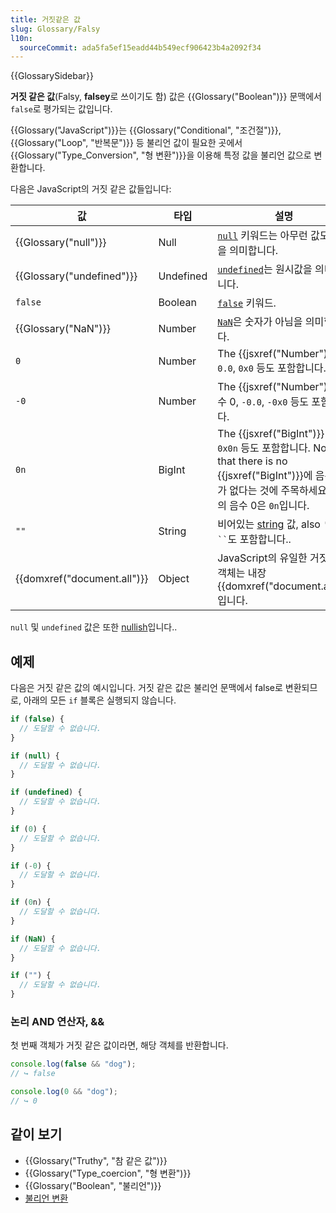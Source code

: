 ```yaml
---
title: 거짓같은 값
slug: Glossary/Falsy
l10n:
  sourceCommit: ada5fa5ef15eadd44b549ecf906423b4a2092f34
---
```


{{GlossarySidebar}}

**거짓 같은 값**(Falsy, **falsey**로 쓰이기도 함) 값은 {{Glossary("Boolean")}} 문맥에서 `false`로 평가되는 값입니다.

{{Glossary("JavaScript")}}는 {{Glossary("Conditional", "조건절")}}, {{Glossary("Loop", "반복문")}} 등 불리언 값이 필요한 곳에서 {{Glossary("Type_Conversion", "형 변환")}}을 이용해 특정 값을 불리언 값으로 변환합니다.

다음은 JavaScript의 거짓 같은 값들입니다:

| 값                          | 타입      | 설명                                                                                                                                                          |
| --------------------------- | --------- | ------------------------------------------------------------------------------------------------------------------------------------------------------------- |
| {{Glossary("null")}}        | Null      | [`null`](/ko/docs/Web/JavaScript/Reference/Operators/null) 키워드는 아무런 값도 없음을 의미합니다.                                                            |
| {{Glossary("undefined")}}   | Undefined | [`undefined`](/ko/docs/Web/JavaScript/Reference/Global_Objects/undefined)는 원시값을 의미합니다.                                                              |
| `false`                     | Boolean   | [`false`](/ko/docs/Web/JavaScript/Reference/Lexical_grammar#reserved_words) 키워드.                                                                           |
| {{Glossary("NaN")}}         | Number    | [`NaN`](/ko/docs/Web/JavaScript/Reference/Global_Objects/NaN)은 숫자가 아님을 의미합니다.                                                                     |
| `0`                         | Number    | The {{jsxref("Number")}} 0, `0.0`, `0x0` 등도 포함합니다.                                                                                                     |
| `-0`                        | Number    | The {{jsxref("Number")}} 음수 0, `-0.0`, `-0x0` 등도 포함합니다.                                                                                              |
| `0n`                        | BigInt    | The {{jsxref("BigInt")}} 0, `0x0n` 등도 포함합니다. Note that there is no {{jsxref("BigInt")}}에 음수 0가 없다는 것에 주목하세요. `0n`의 음수 0은 `0n`입니다. |
| `""`                        | String    | 비어있는 [string](/ko/docs/Web/JavaScript/Reference/Global_Objects/String) 값, also `''` 및 ` `` `도 포함합니다..                                             |
| {{domxref("document.all")}} | Object    | JavaScript의 유일한 거짓같은 객체는 내장 {{domxref("document.all")}}입니다.                                                                                   |

`null` 및 `undefined` 값은 또한 [nullish](/ko/docs/Glossary/Nullish)입니다..

## 예제

다음은 거짓 같은 값의 예시입니다. 거짓 같은 값은 불리언 문맥에서 false로 변환되므로, 아래의 모든 `if` 블록은 실행되지 않습니다.

```js
if (false) {
  // 도달할 수 없습니다.
}

if (null) {
  // 도달할 수 없습니다.
}

if (undefined) {
  // 도달할 수 없습니다.
}

if (0) {
  // 도달할 수 없습니다.
}

if (-0) {
  // 도달할 수 없습니다.
}

if (0n) {
  // 도달할 수 없습니다.
}

if (NaN) {
  // 도달할 수 없습니다.
}

if ("") {
  // 도달할 수 없습니다.
}
```

### 논리 AND 연산자, &&

첫 번째 객체가 거짓 같은 값이라면, 해당 객체를 반환합니다.

```js
console.log(false && "dog");
// ↪ false

console.log(0 && "dog");
// ↪ 0
```

## 같이 보기

- {{Glossary("Truthy", "참 같은 값")}}
- {{Glossary("Type_coercion", "형 변환")}}
- {{Glossary("Boolean", "불리언")}}
- [불리언 변환](/ko/docs/Web/JavaScript/Reference/Global_Objects/Boolean#boolean_coercion)
